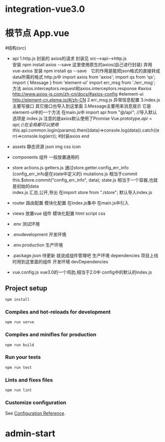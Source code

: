 # integration-vue3.0
# 根节点 App.vue
#结构(src)
* api
  1.http.js 封装的 axios的请求  封装见 src-->api-->http.js  
  安装 npm install axios --save 这里使用原生的axios(自己进行封装) 弃用vue-axios
  安装 npm install qs --save　它的作用是能把json格式的直接转成data所需的格式
  http.js中
  import axios from 'axios';
  import qs from 'qs'; 
  import { Message } from 'element-ui'
  import err_msg from './err_msg';
  方法 axios.interceptors.request和axios.interceptors.response
#axios http://www.axios-js.com/zh-cn/docs/#axios-config
#element-ui http://element-cn.eleme.io/#/zh-CN
  2.err_msg.js 异常信息配置
  3.index.js  主要写接口  其它接口也导入到这里面
  3.Message主要用来消息提示 它是element-ui中的一个方法
  在main.js中
  import api from "@/api";  //导入默认选项是 index.js 注意的是axios默认使用了Promise
  Vue.prototype.$api = api; //在全局都可以使用 this.$api.common.login(params).then((data)=>console.log(data)).catch((err)=>console.log(err));
#封装axios end  
* assets
  静态资源 json img css icon
* components
  组件  一般放置通用的
* store
  actions.js
  getters.js  通过store.getter.config_err_info  (config_err_info是在state中定义的)
  mutations.js  相当于commit  this.$store.commit("config_err_info", data);
  state.js  相当于一个容器,也就是初始的data  
  index.js 汇总,公开,导出 
  在import store from "./store"; 默认导入index.js
* router
  路由配置 
  模块化配置 
  在index.js集中 
  在main.js中引入
* views
  放置vue 组件 
  模块化配置 html script css

* .env 测试环境
* .envdevelopment 开发环境
* .env.production 生产环境

* .package.json 待更新 就说成组件管理吧
  生产环境 dependencies 项目上线时用到这里面的组件
  开发环境 devDependencies

* vue.config.js 
  vue3.0的一个鸡肋,相当于2.0中 config中的默认的index.js  



## Project setup
```
npm install
```

### Compiles and hot-reloads for development
```
npm run serve
```

### Compiles and minifies for production
```
npm run build
```

### Run your tests
```
npm run test
```

### Lints and fixes files
```
npm run lint
```

### Customize configuration
See [Configuration Reference](https://cli.vuejs.org/config/).
# admin-start
